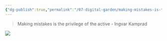 ```yaml
---
{"dg-publish":true,"permalink":"/07-digital-garden/making-mistakes-is-the-privilege-of-the-active/","tags":["evergreen","ath"],"updated":"2025-04-07T18:39:32.935-07:00"}
---
```



> Making mistakes is the privilege of the active - Ingvar Kamprad


![](https://storage.googleapis.com/memvp-25499.appspot.com/images/image.png1ec97f79-43f8-4ee3-aeea-89484a88e0fa)
